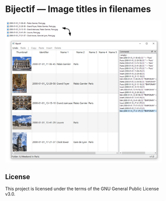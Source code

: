 # Bijectif &mdash; Image titles in filenames

![screenshot](screenshot.png)

## License

This project is licensed under the terms of the GNU General Public License v3.0.
